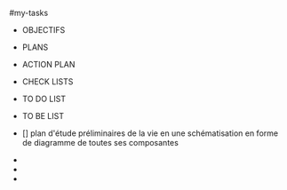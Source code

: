  #my-tasks
 
 - OBJECTIFS 
 - PLANS
 - ACTION PLAN
 - CHECK LISTS
 - TO DO LIST
 - TO BE LIST




 - [] plan d'étude préliminaires de la vie en une schématisation en forme de diagramme de toutes ses composantes
- 
- 
- 
